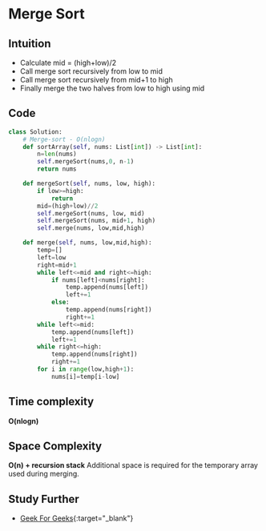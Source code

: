 # Merge Sort

## Intuition

- Calculate mid = (high+low)/2
- Call merge sort recursively from low to mid
- Call merge sort recursively from mid+1 to high
- Finally merge the two halves from low to high using mid

## Code
```py
class Solution:
    # Merge-sort - O(nlogn)
    def sortArray(self, nums: List[int]) -> List[int]:
        n=len(nums)
        self.mergeSort(nums,0, n-1)
        return nums

    def mergeSort(self, nums, low, high):
        if low>=high:
            return
        mid=(high+low)//2
        self.mergeSort(nums, low, mid)
        self.mergeSort(nums, mid+1, high)
        self.merge(nums, low,mid,high)

    def merge(self, nums, low,mid,high):
        temp=[]
        left=low
        right=mid+1
        while left<=mid and right<=high:
            if nums[left]<nums[right]:
                temp.append(nums[left])
                left+=1
            else:
                temp.append(nums[right])
                right+=1
        while left<=mid:
            temp.append(nums[left])
            left+=1
        while right<=high:
            temp.append(nums[right])
            right+=1
        for i in range(low,high+1):
            nums[i]=temp[i-low]
```

## Time complexity 

**O(nlogn)**

## Space Complexity

**O(n) + recursion stack**
Additional space is required for the temporary array used during merging.

## Study Further

- [Geek For Geeks](https://www.geeksforgeeks.org/merge-sort/){:target="_blank"}